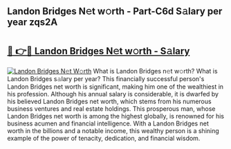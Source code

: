 ## Landon Bridges N𝚎t w𝚘rth - Part-C6d S𝚊lary per year zqs2A

# <h2><a href="http://gc4mpyg.nevu.top/?p=Landon+Bridges">🔗 👉🔴 Landon Bridges N𝚎t w𝚘rth - S𝚊lary</a></h2>

[![Landon Bridges N𝚎t W𝚘rth](https://i.imgur.com/Oavwk0R.jpeg)](http://gc4mpyg.nevu.top/?p=Landon+Bridges)
What is Landon Bridges n𝚎t w𝚘rth? What is Landon Bridges s𝚊lary per year?
This financially successful person's Landon Bridges net worth is significant, making him one of the wealthiest in his profession. Although his annual salary is considerable, it is dwarfed by his believed Landon Bridges net worth, which stems from his numerous business ventures and real estate holdings. This prosperous man, whose Landon Bridges net worth is among the highest globally, is renowned for his business acumen and financial intelligence. With a Landon Bridges net worth in the billions and a notable income, this wealthy person is a shining example of the power of tenacity, dedication, and financial wisdom.
